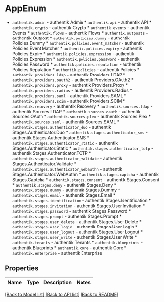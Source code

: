 # AppEnum

* `authentik.admin` - authentik Admin * `authentik.api` - authentik API * `authentik.crypto` - authentik Crypto * `authentik.events` - authentik Events * `authentik.flows` - authentik Flows * `authentik.outposts` - authentik Outpost * `authentik.policies.dummy` - authentik Policies.Dummy * `authentik.policies.event_matcher` - authentik Policies.Event Matcher * `authentik.policies.expiry` - authentik Policies.Expiry * `authentik.policies.expression` - authentik Policies.Expression * `authentik.policies.password` - authentik Policies.Password * `authentik.policies.reputation` - authentik Policies.Reputation * `authentik.policies` - authentik Policies * `authentik.providers.ldap` - authentik Providers.LDAP * `authentik.providers.oauth2` - authentik Providers.OAuth2 * `authentik.providers.proxy` - authentik Providers.Proxy * `authentik.providers.radius` - authentik Providers.Radius * `authentik.providers.saml` - authentik Providers.SAML * `authentik.providers.scim` - authentik Providers.SCIM * `authentik.recovery` - authentik Recovery * `authentik.sources.ldap` - authentik Sources.LDAP * `authentik.sources.oauth` - authentik Sources.OAuth * `authentik.sources.plex` - authentik Sources.Plex * `authentik.sources.saml` - authentik Sources.SAML * `authentik.stages.authenticator_duo` - authentik Stages.Authenticator.Duo * `authentik.stages.authenticator_sms` - authentik Stages.Authenticator.SMS * `authentik.stages.authenticator_static` - authentik Stages.Authenticator.Static * `authentik.stages.authenticator_totp` - authentik Stages.Authenticator.TOTP * `authentik.stages.authenticator_validate` - authentik Stages.Authenticator.Validate * `authentik.stages.authenticator_webauthn` - authentik Stages.Authenticator.WebAuthn * `authentik.stages.captcha` - authentik Stages.Captcha * `authentik.stages.consent` - authentik Stages.Consent * `authentik.stages.deny` - authentik Stages.Deny * `authentik.stages.dummy` - authentik Stages.Dummy * `authentik.stages.email` - authentik Stages.Email * `authentik.stages.identification` - authentik Stages.Identification * `authentik.stages.invitation` - authentik Stages.User Invitation * `authentik.stages.password` - authentik Stages.Password * `authentik.stages.prompt` - authentik Stages.Prompt * `authentik.stages.user_delete` - authentik Stages.User Delete * `authentik.stages.user_login` - authentik Stages.User Login * `authentik.stages.user_logout` - authentik Stages.User Logout * `authentik.stages.user_write` - authentik Stages.User Write * `authentik.tenants` - authentik Tenants * `authentik.blueprints` - authentik Blueprints * `authentik.core` - authentik Core * `authentik.enterprise` - authentik Enterprise

## Properties
Name | Type | Description | Notes
------------ | ------------- | ------------- | -------------

[[Back to Model list]](../README.md#documentation-for-models) [[Back to API list]](../README.md#documentation-for-api-endpoints) [[Back to README]](../README.md)


